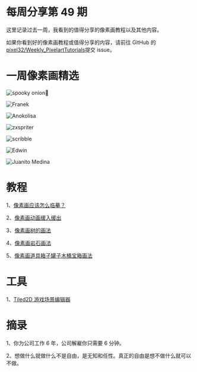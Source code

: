 # 每周分享第 49 期

这里记录过去一周，我看到的值得分享的像素画教程以及其他内容。

如果你看到好的像素画教程或值得分享的内容，请前往 GitHub 的[pixel32/Weekly_PixelartTutorials](https://github.com/pixel32/Weekly_PixelartTutorials "pixel32/Weekly_PixelartTutorials")提交 issue。


# 一周像素画精选

![spooky onion🌱
](https://pbs.twimg.com/media/EF_O84mXoAABuYf?format=jpg&name=900x900)

![Franek
](https://pbs.twimg.com/media/EFzSTQcX0AA5kr8?format=png&name=small)

![Anokolisa
](https://pbs.twimg.com/media/EGDvg7ZWkAQ7ywB?format=png&name=small)

![zxspriter
](https://pbs.twimg.com/media/EGErDSxWoAArNPA?format=png&name=small)

![scribble
](https://pbs.twimg.com/media/EGCq7smX0AAWukE?format=png&name=small)

![Edwin
](https://pbs.twimg.com/media/EF_Sg5FXoAEWv6v?format=png&name=small)

![Juanito Medina
](https://pbs.twimg.com/media/EF-nvP0X0AA6VOV?format=png&name=small)

# 教程

1、[像素画应该怎么临摹？](https://mp.weixin.qq.com/s/nHDsk-XG2JO4QRlVw0pV9A)

2、[像素画动画缓入缓出](https://mp.weixin.qq.com/s/w1RSgsRqXfys8IoIyK5LKA)

3、[像素画树的画法](https://mp.weixin.qq.com/s/z3o8gpYIkn-VM_QqDsthaw)

4、[像素画岩石画法](https://mp.weixin.qq.com/s/ZHnFhF-J6kvu0hct9Ib3KA)

5、[像素画道具箱子罐子木桶宝箱画法](https://mp.weixin.qq.com/s/cYFvThUUvCc4wC1XwH3v6Q)

# 工具

1、[Tiled2D 游戏场景编辑器](https://mp.weixin.qq.com/s/IhE93T1NL21ffAHE8bc22g)

# 摘录

1、你为公司工作 6 年，公司解雇你只需要 6 分钟。

2、想做什么就做什么不是自由，是无知和任性。真正的自由是想不做什么就可以不做。
